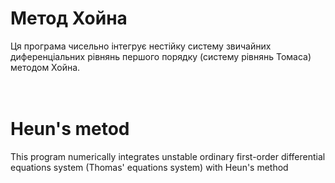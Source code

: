# Метод Хойна

Ця програма чисельно інтегрує нестійку систему звичайних диференціальних рівнянь першого порядку (систему рівнянь Томаса) методом Хойна.

ᅠ

# Heun's metod

This program numerically integrates unstable ordinary first-order differential equations system (Thomas' equations system) with Heun's method
